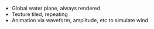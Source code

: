 
* Global water plane, always rendered
* Texture tiled, repeating
* Animation via waveform, amplitude, etc to simulate wind